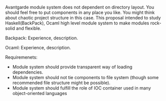 Avantgarde module system does not dependent on directory layout. You should feel free to put components in any place you like.
You might think about chaotic project structure in this case. This proposal intended to study Haskell(BackPack), Ocaml high level module system to make modules rock-solid and flexible.


Backpack:
  Experience, description.
  
Ocaml:
  Experience, description.
  
  
Requiremenets:
  - Module system should provide transparent way of loading dependencies.
  - Module system should not tie components to file system (though some recommended file structure might be possible).
  - Module system should fulfill the role of IOC container used in many object-oriented languages
